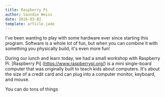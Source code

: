 ```yaml
---
title: Raspberry Pi
author: Saundie Weiss
date: 2016-03-02
template: article.jade
---
```


I've been wanting to play with some hardware ever since starting this program. Software is a whole lot of fun, but when you can combine it with something you physically build, it's even more fun!

<span class="more"></span>

During our lunch and learn today, we had a small workshop with Raspberry Pi. [Raspberry Pi] (https://www.raspberrypi.org/) is a mini single-board computer that was originally built to teach kids about computers. It's about the size of a credit card and can plug into a computer monitor, keyboard, and mouse.

You can do tons of things
